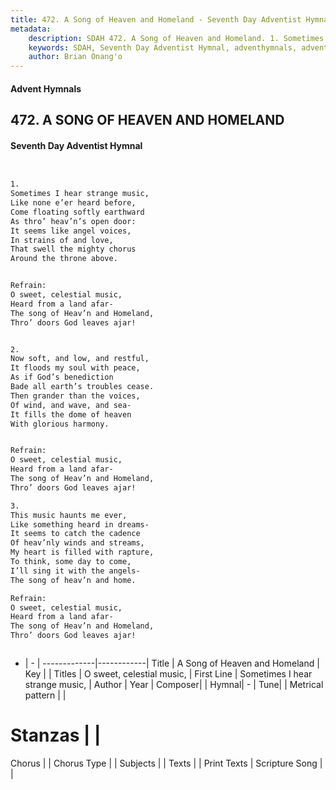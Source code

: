```yaml
---
title: 472. A Song of Heaven and Homeland - Seventh Day Adventist Hymnal
metadata:
    description: SDAH 472. A Song of Heaven and Homeland. 1. Sometimes I hear strange music, Like none e’er heard before, Come floating softly earthward As thro’ heav’n’s open door: It seems like angel voices, In strains of and love, That swell the mighty chorus Around the throne above. 
    keywords: SDAH, Seventh Day Adventist Hymnal, adventhymnals, advent hymnals, A Song of Heaven and Homeland, Sometimes I hear strange music, ,O sweet, celestial music,
    author: Brian Onang'o
---
```


#### Advent Hymnals
## 472. A SONG OF HEAVEN AND HOMELAND
#### Seventh Day Adventist Hymnal

```txt


1.
Sometimes I hear strange music,
Like none e’er heard before,
Come floating softly earthward
As thro’ heav’n’s open door:
It seems like angel voices,
In strains of and love,
That swell the mighty chorus
Around the throne above.


Refrain:
O sweet, celestial music,
Heard from a land afar-
The song of Heav’n and Homeland,
Thro’ doors God leaves ajar!


2.
Now soft, and low, and restful,
It floods my soul with peace,
As if God’s benediction
Bade all earth’s troubles cease.
Then grander than the voices,
Of wind, and wave, and sea-
It fills the dome of heaven
With glorious harmony.


Refrain:
O sweet, celestial music,
Heard from a land afar-
The song of Heav’n and Homeland,
Thro’ doors God leaves ajar!

3.
This music haunts me ever,
Like something heard in dreams-
It seems to catch the cadence
Of heav’nly winds and streams,
My heart is filled with rapture,
To think, some day to come,
I’ll sing it with the angels-
The song of heav’n and home.

Refrain:
O sweet, celestial music,
Heard from a land afar-
The song of Heav’n and Homeland,
Thro’ doors God leaves ajar!



```

- |   -  |
-------------|------------|
Title | A Song of Heaven and Homeland |
Key |  |
Titles | O sweet, celestial music, |
First Line | Sometimes I hear strange music, |
Author | 
Year | 
Composer|  |
Hymnal|  - |
Tune|  |
Metrical pattern | |
# Stanzas |  |
Chorus |  |
Chorus Type |  |
Subjects |  |
Texts |  |
Print Texts | 
Scripture Song |  |
  
